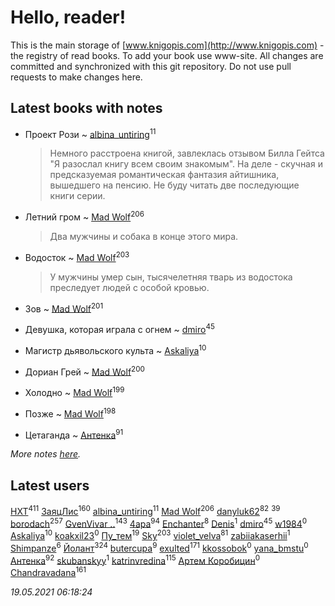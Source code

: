 # Hello, reader!
This is the main storage of [www.knigopis.com](http://www.knigopis.com) - the registry of read books.
To add your book use www-site. All changes are committed and synchronized with this git repository.
Do not use pull requests to make changes here.


## Latest books with notes
* Проект Рози ~ [albina_untiring](users/257/2579695-vkontakte)<sup>11</sup>
    > Немного расстроена книгой, завлеклась отзывом Билла Гейтса "Я разослал книгу всем своим знакомым". На деле - скучная и предсказуемая романтическая фантазия айтишника, вышедшего на пенсию. Не буду читать две последующие книги серии.

* Летний гром ~ [Mad Wolf](users/947/94738840-vkontakte)<sup>206</sup>
    > Два мужчины и собака в конце этого мира.

* Водосток ~ [Mad Wolf](users/947/94738840-vkontakte)<sup>203</sup>
    > У мужчины умер сын, тысячелетняя тварь из водостока преследует людей с особой кровью.

* Зов ~ [Mad Wolf](users/947/94738840-vkontakte)<sup>201</sup>

* Девушка, которая играла с огнем ~ [dmiro](users/571/5714115-vkontakte)<sup>45</sup>

* Магистр дьявольского культа ~ [Askaliya](users/326/326783541-vkontakte)<sup>10</sup>

* Дориан Грей ~ [Mad Wolf](users/947/94738840-vkontakte)<sup>200</sup>

* Холодно ~ [Mad Wolf](users/947/94738840-vkontakte)<sup>199</sup>

* Позже ~ [Mad Wolf](users/947/94738840-vkontakte)<sup>198</sup>

* Цетаганда ~ [Антенка](users/118/118158645037334943900-google)<sup>91</sup>


_More notes [here](latest_books_with_notes.md)._


## Latest users
[HXT](users/100/100002563462782-facebook)<sup>411</sup> 
[ЗаяцЛис](users/112/112388384595246311466-google)<sup>160</sup> 
[albina_untiring](users/257/2579695-vkontakte)<sup>11</sup> 
[Mad Wolf](users/947/94738840-vkontakte)<sup>206</sup> 
[danyluk62](users/374/374149854-vkontakte)<sup>82</sup> 
[](users/153/1537586159620888-facebook)<sup>39</sup> 
[borodach](users/157/15706320-vkontakte)<sup>257</sup> 
[GvenVivar ..](users/158/158266434925901-facebook)<sup>143</sup> 
[4apa](users/117/117392596378069249667-google)<sup>94</sup> 
[Enchanter](users/100/100275284640928997494-google)<sup>8</sup> 
[Denis](users/100/100001355756908-facebook)<sup>1</sup> 
[dmiro](users/571/5714115-vkontakte)<sup>45</sup> 
[w1984](users/107/107323625212383253068-google)<sup>0</sup> 
[Askaliya](users/326/326783541-vkontakte)<sup>10</sup> 
[koakxil23](users/513/513268475-yandex)<sup>0</sup> 
[Пу_тем](users/344/3448154788585127-facebook)<sup>19</sup> 
[Sky](users/118/118049897850017649660-googleplus)<sup>203</sup> 
[violet_velva](users/116/116961712580551399099-google)<sup>81</sup> 
[zabiiakaserhii](users/100/100986570544775597300-google)<sup>1</sup> 
[Shimpanze](users/108/108324375224819470216-google)<sup>6</sup> 
[Йолант](users/104/104690883692185089260-google)<sup>324</sup> 
[butercupa](users/193/193697993-vkontakte)<sup>9</sup> 
[exulted](users/100/100599204551896265722-google)<sup>171</sup> 
[kkossobok](users/199/1998470006956859-facebook)<sup>0</sup> 
[yana_bmstu](users/178/17842868-vkontakte)<sup>0</sup> 
[Антенка](users/118/118158645037334943900-google)<sup>92</sup> 
[skubanskyy](users/101/101388427713088610140-googleplus)<sup>1</sup> 
[katrinvredina](users/233/2336755-vkontakte)<sup>115</sup> 
[Артем Коробицин](users/130/13048215253533969259-mailru)<sup>0</sup> 
[Chandravadana](users/105/105866022348292919948-google)<sup>161</sup> 


_19.05.2021 06:18:24_
